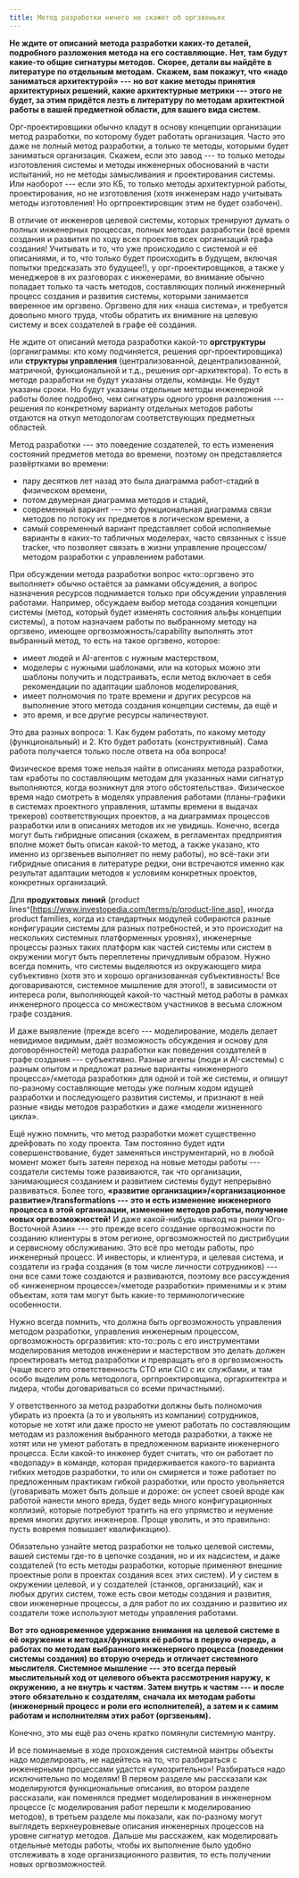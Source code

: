 ```yaml
---
title: Метод разработки ничего не скажет об оргзвеньях
---
```


**Не ждите от описаний** **метода разработки** **каких-то деталей,
подробного разложения метода на его составляющие.** **Нет, там будут
какие-то общие сигнатуры методов.** **Скорее, детали вы найдёте в
литературе по отдельным** **методам.** **Скажем, вам покажут, что «надо
заниматься архитектурой» ---** **но вот какие методы принятия
архитектурных решений, какие архитектурные метрики ---** **этого не
будет, за этим придётся лезть в литературу по методам** **архитектной**
**работы в вашей предметной области, для вашего вида систем.**

Орг-проектировщики обычно кладут в основу концепции организации метод
разработки, по которому будет работать организация. Часто это даже не
полный метод разработки, а только те методы, которыми будет заниматься
организация. Скажем, если это завод --- то только методы изготовления
системы и методы инженерных обоснований в части испытаний, но не методы
замысливания и проектирования системы. Или наоборот --- если это КБ, то
только методы архитектурной работы, проектирования, но не изготовления
(хотя инженерам надо учитывать методы изготовления! Но оргпроектировщик
этим не будет озабочен).

В отличие от инженеров целевой системы, которых тренируют думать о
полных инженерных процессах, полных методах разработки (всё время
создания и развития по ходу всех проектов всех организаций графа
создания! Учитывать и то, что уже происходило с системой и её
описаниями, и то, что только будет происходить в будущем, включая
попытки предсказать это будущее!), у орг-проектировщиков, а также у
менеджеров в их разговорах с инженерами, во внимание обычно попадает
только та часть методов, составляющих полный инженерный процесс создания
и развития системы, которыми занимается вверенное им оргзвено. Оргзвено
для них «наша система», и требуется довольно много труда, чтобы обратить
их внимание на целевую систему и всех создателей в графе её создания.

Не ждите от описаний метода разработки какой-то **оргструктуры**
(органиграммы: кто кому подчиняется, решения орг-проектировщика) или
**структуры управления** (централизованной, децентрализованной,
матричной, функциональной и т.д., решения орг-архитектора). То есть в
методе разработки не будут указаны отделы, команды. Не будут указаны
сроки. Но будут указаны отдельные методы инженерной работы более
подробно, чем сигнатуры одного уровня разложения --- решения по
конкретному варианту отдельных методов работы отдаются на откуп
методологам соответствующих предметных областей.

Метод разработки --- это поведение создателей, то есть изменения
состояний предметов метода во времени, поэтому он представляется
развёртками во времени:

-   пару десятков лет назад это была диаграмма работ-стадий в физическом
    времени,
-   потом двумерная диаграмма методов и стадий,
-   современный вариант --- это функциональная диаграмма связи методов
    по потоку их предметов в логическом времени, а
-   самый современный вариант представляет собой исполняемые варианты в
    каких-то табличных моделерах, часто связанных с issue tracker, что
    позволяет связать в жизни управление процессом/методом разработки с
    управлением работами.

При обсуждении метода разработки вопрос «кто::оргзвено это выполняет»
обычно остаётся за рамками обсуждения, а вопрос назначения ресурсов
поднимается только при обсуждении управления работами. Например,
обсуждаем выбор метода создания концепции системы (метод, который будет
изменять состояния альфы концепции системы), а потом назначаем работы по
выбранному методу на оргзвено, имеющее оргвозможность/capability
выполнять этот выбранный метод, то есть на такое оргзвено, которое:

-   имеет людей и AI-агентов с нужным мастерством,
-   моделеры с нужными шаблонами, или на которых можно эти шаблоны
    получить и подстраивать, если метод включает в себя рекомендации по
    адаптации шаблонов моделирования,
-   имеет полномочия по трате времени и других ресурсов на выполнение
    этого метода создания концепции системы, да ещё и
-   это время, и все другие ресурсы наличествуют.

Это два разных вопроса: 1. Как будем работать, по какому методу
(функциональный) и 2. Кто будет работать (конструктивный). Сама работа
получается только после ответа на оба вопроса!

Физическое время тоже нельзя найти в описаниях метода разработки, там
«работы по составляющим методам для указанных нами сигнатур выполняются,
когда возникнут для этого обстоятельства». Физическое время надо
смотреть в моделях управления работами (планы-графики в системах
проектного управления, штампы времени в выдачах трекеров)
соответствующих проектов, а на диаграммах процессов разработки или в
описаниях методов их не увидишь. Конечно, всегда могут быть гибридные
описания (скажем, в регламентах предприятия вполне может быть описан
какой-то метод, а также указано, кто именно из оргзвеньев выполняет по
нему работы), но всё-таки эти гибридные описания в литературе редки, они
встречаются именно как результат адаптации методов к условиям конкретных
проектов, конкретных организаций.

Для **продуктовых** **линий** (product
lines^[<https://www.investopedia.com/terms/p/product-line.asp>],
иногда product families, когда из стандартных модулей собираются разные
конфигурации системы для разных потребностей, и это происходит на
нескольких системных платформенных уровнях), инженерные процессы разных
таких платформ как частей системы или систем в окружении могут быть
переплетены причудливым образом. Нужно всегда помнить, что системы
выделяются из окружающего мира субъективно (хотя это и хорошо
организованная субъективность! Все договариваются, системное мышление
для этого!), в зависимости от интереса роли, выполняющей какой-то
частный метод работы в рамках инженерного процесса со множеством
участников в весьма сложном графе создания.

И даже выявление (прежде всего --- моделирование, модель делает
невидимое видимым, даёт возможность обсуждения и основу для
договорённостей) метода разработки как поведения создателей в графе
создания --- субъективно. Разные агенты (люди и AI-системы) с разным
опытом и предложат разные варианты «инженерного процесса»/«метода
разработки» для одной и той же системы, и опишут по-разному составляющие
методы уже полным ходом идущей разработки и последующего развития
системы, и признают в ней разные «виды методов разработки» и даже
«модели жизненного цикла».

Ещё нужно помнить, что метод разработки может существенно дрейфовать по
ходу проекта. Там постоянно будет идти совершенствование, будет
заменяться инструментарий, но в любой момент может быть затеян переход
на новые методы работы --- создатели системы тоже развиваются, так что
организации, занимающиеся созданием и развитием системы будут непрерывно
развиваться. Более того, **«развитие организации»/«организационное
развитие»/transformations ---** **это и есть изменение** **инженерного
процесса в этой организации, изменение методов работы, получение новых
оргвозможностей!** И даже какой-нибудь «выход на рынки Юго-Восточной
Азии» --- это прежде всего создание оргвозможности по созданию клиентуры
в этом регионе, оргвозможностей по дистрибуции и сервисному
обслуживанию. Это всё про методы работы, про инженерный процесс. И
инвесторы, и клиентура, и целевая система, и создатели из графа создания
(в том числе личности сотрудников) --- они все сами тоже создаются и
развиваются, поэтому все рассуждения об «инженерном процессе»/«методе
разработки» применимы и к этим объектам, хотя там могут быть какие-то
терминологические особенности.

Нужно всегда помнить, что должна быть оргвозможность управления методом
разработки, управления инженерным процессом, оргвозможность оргразвития:
кто-то::роль с его инструментами моделирования методов инженерии и
мастерством это делать должен проектировать метод разработки и
превращать его в оргвозможность (чаще всего это ответственность CTO или
CIO с их службами, и там особо выделим роль методолога,
оргпроектировщика, оргархитектра и лидера, чтобы договариваться со всеми
причастными).

У ответственного за метод разработки должны быть полномочия убирать из
проекта (а то и увольнять из компании) сотрудников, которые не хотят или
даже просто не умеют работать по составляющим методам из разложения
выбранного метода разработки, а также не хотят или не умеют работать в
предложенном варианте инженерного процесса. Если какой-то инженер будет
считать, что он работает по «водопаду» в команде, которая придерживается
какого-то варианта гибких методов разработки, то или он смиряется и тоже
работает по предложенным практикам гибкой разработки, или просто
увольняется (уговаривать может быть дольше и дороже: он успеет своей
вроде как работой нанести много вреда, будет ведь много конфигурационных
коллизий, которые потребуют тратить на его упрямство и неумение время
многих других инженеров. Проще уволить, и это правильно: пусть вовремя
повышает квалификацию).

Обязательно узнайте метод разработки не только целевой системы, вашей
системы где-то в цепочке создания, но и их надсистем, и даже создателей
(то есть методы разработки, которые применяют внешние проектные роли в
проектах создания всех этих систем). И у систем в окружении целевой, и у
создателей (станков, организаций), как и любых других систем, тоже есть
свои методы создания и развития, свои инженерные процессы, а для работ
по их созданию и развитию их создатели тоже используют методы управления
работами.

**Вот это одновременное удержание внимания на** **целевой системе в её
окружении** **и методах/функциях её работы** **в первую очередь,** **а**
**работах по** **методам выбранного инженерного процесса**
**(поведении** **системы** **создания)** **во вторую очередь и отличает
системного мыслителя. Системное мышление ---** **это всегда первый
мыслительный ход от целевого объекта рассмотрения наружу,** **к
окружению,** **а не внутрь** **к частям. Затем внутрь к частям ---**
**и** **после этого** **обязательно к** **создателям, сначала их методам
работы (инженерный процесс и роли его исполнителей), а затем и к самим
работам и исполнителям этих работ (оргзвеньям).**

Конечно, это мы ещё раз очень кратко помянули системную мантру.

И все поминаемые в ходе прохождения системной мантры объекты надо
моделировать, не надейтесь на то, что разбираться с инженерными
процессами удастся «умозрительно»! Разбираться надо исключительно по
моделям! В первом разделе мы рассказали как моделируются функциональные
описания, во втором разделе рассказали, как поменялся предмет
моделирования в инженерном процессе (с моделирования работ перешли к
моделированию методов), в третьем разделе мы показали, как по-разному
могут выглядеть верхнеуровневые описания инженерных процессов на уровне
сигнатур методов. Дальше мы расскажем, как моделировать отдельные методы
работы, чтобы их выполнение было удобно отслеживать в ходе
организационного развития, то есть получении новых оргвозможностей.

